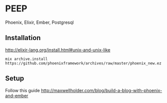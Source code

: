 # PEEP
Phoenix, Elixir, Ember, Postgresql

## Installation
http://elixir-lang.org/install.html#unix-and-unix-like
```
mix archive.install https://github.com/phoenixframework/archives/raw/master/phoenix_new.ez
```

## Setup
Follow this guide
http://maxwellholder.com/blog/build-a-blog-with-phoenix-and-ember


